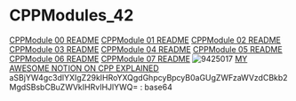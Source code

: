 # CPPModules_42
[CPPModule 00 README](https://github.com/OMVR-49/CPPModules_42/blob/main/Cpp00/Readme.md)
[CPPModule 01 README]()
[CPPModule 02 README]()
[CPPModule 03 README]()
[CPPModule 04 README]()
[CPPModule 05 README]()
[CPPModule 06 README]()
[CPPModule 07 README]()
![9425017](https://github.com/OMVR-49/CPPModules_42/assets/111209064/cb2c4c71-4ddc-4e86-b786-ec534b1461b0)
[MY AWESOME NOTION ON CPP EXPLAINED](https://www.notion.so/CPP-Modules-1337-0915128b4ffe4597a16ecd5d72919486)
aSBjYW4gc3dlYXIgZ29kIHRoYXQgdGhpcyBpcyB0aGUgZWFzaWVzdCBkb2MgdSBsbCBuZWVkIHRvIHJlYWQ= : base64
